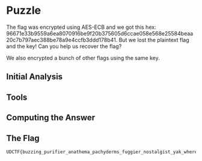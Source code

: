 # Puzzle
The flag was encrypted using AES-ECB and we got this hex: 96671e33b9559a6ea8070916be9f20b375605d6ccae058e568e25584beaa20c7b797aec388be78a9e4ccfb3ddd178b41. But we lost the plaintext flag and the key! Can you help us recover the flag?

We also encrypted a bunch of other flags using the same key.

## Initial Analysis 



## Tools 



## Computing the Answer 



## The Flag 
```ObjectScript
UDCTF{buzzing_purifier_anathema_pachyderms_fuggier_nostalgist_yak_where_they_go}
```